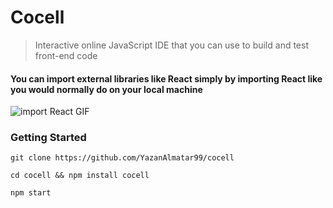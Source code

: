 # Cocell

> Interactive online JavaScript IDE that you can use to build and test front-end code

#### You can import external libraries like React simply by importing React like you would normally do on your local machine

![import React GIF](import-react.gif)

### Getting Started

`git clone https://github.com/YazanAlmatar99/cocell`

`cd cocell && npm install cocell`

`npm start`
